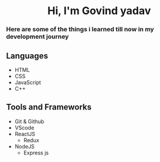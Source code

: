 <h1 align="center">Hi, I'm Govind yadav</h1>

### Here are some of the things i learned till now in my development journey

## Languages
- HTML
- CSS
- JavaScript
- C++

## Tools and Frameworks
- Git & Github
- VScode
- ReactJS
  - Redux
- NodeJS 
  - Express js
